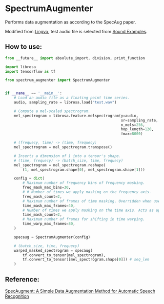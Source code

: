 # SpectrumAugmenter
Performs data augmentation as according to the SpecAug paper.

Modified from [Lingvo](https://github.com/tensorflow/lingvo), test audio file is selected from [Sound Examples](http://www.music.helsinki.fi/tmt/opetus/uusmedia/esim/index-e.html).

## How to use:

```python
from __future__ import absolute_import, division, print_function

import librosa
import tensorflow as tf

from spectrum_augmenter import SpectrumAugmenter


if __name__ == '__main__':
    # Load an audio file as a floating point time series.
    audio, sampling_rate = librosa.load("test.wav")

    # Compute a mel-scaled spectrogram.
    mel_spectrogram = librosa.feature.melspectrogram(y=audio,
                                                     sr=sampling_rate,
                                                     n_mels=256,
                                                     hop_length=128,
                                                     fmax=8000)

    # (frequecy, time) -> (time, frequecy)
    mel_spectrogram = mel_spectrogram.transpose()

    # Inserts a dimension of 1 into a tensor's shape. 
    # (time, frequecy) -> (batch_size, time, frequecy)
    mel_spectrogram = mel_spectrogram.reshape(
        (1, mel_spectrogram.shape[0], mel_spectrogram.shape[1]))

    config = dict(
        # Maximum number of frequency bins of frequency masking.
        freq_mask_max_bins=30,
        # # Number of times we apply masking on the frequency axis.
        freq_mask_count=2,
        # Maximum number of frames of time masking. Overridden when use_dynamic_time_mask_max_frames = True.
        time_mask_max_frames=40,
        # Number of times we apply masking on the time axis. Acts as upper-bound when time_masks_per_frame > 0.
        time_mask_count=2,
        # Maximum number of frames for shifting in time warping.
        time_warp_max_frames=80,
    )

    specaug = SpectrumAugmenter(config)

    # (batch_size, time, frequecy)
    warped_masked_spectrogram = specaug(
        tf.convert_to_tensor(mel_spectrogram),
        tf.convert_to_tensor([mel_spectrogram.shape[0]]) # seq_len
    )


```

## Reference: 

[SpecAugment: A Simple Data Augmentation Method for Automatic Speech Recognition](https://arxiv.org/pdf/1904.08779.pdf)
